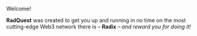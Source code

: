 Welcome!

**RadQuest** was created to get you up and running in no time on the most cutting-edge Web3 network there is – **Radix** – _and reward you for doing it!_